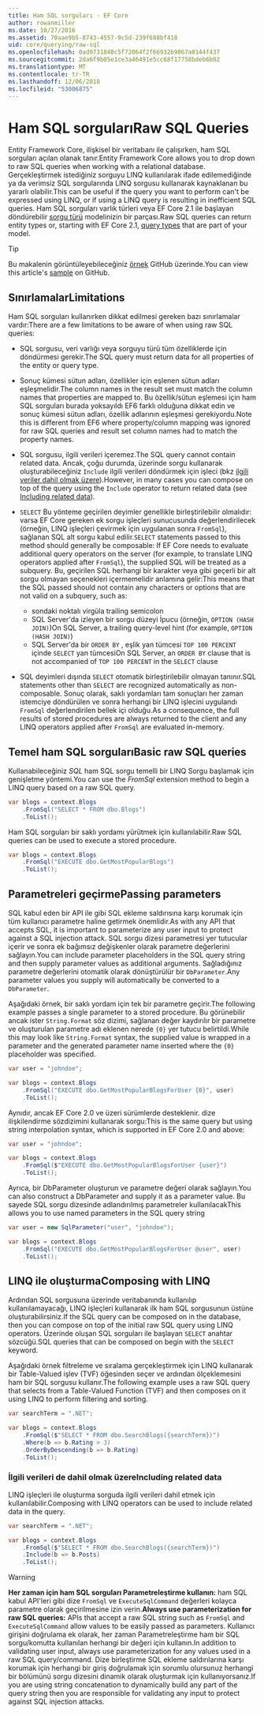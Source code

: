 ```yaml
---
title: Ham SQL sorguları - EF Core
author: rowanmiller
ms.date: 10/27/2016
ms.assetid: 70aae9b5-8743-4557-9c5d-239f688bf418
uid: core/querying/raw-sql
ms.openlocfilehash: 0ad9731840c5f72064f2f66932b9867a0144f437
ms.sourcegitcommit: 2da6f9b05e1ce3a46491e5cc68f17758bdeb6b02
ms.translationtype: MT
ms.contentlocale: tr-TR
ms.lasthandoff: 12/06/2018
ms.locfileid: "53006875"
---
```

# <a name="raw-sql-queries"></a><span data-ttu-id="18a26-102">Ham SQL sorguları</span><span class="sxs-lookup"><span data-stu-id="18a26-102">Raw SQL Queries</span></span>

<span data-ttu-id="18a26-103">Entity Framework Core, ilişkisel bir veritabanı ile çalışırken, ham SQL sorguları açılan olanak tanır.</span><span class="sxs-lookup"><span data-stu-id="18a26-103">Entity Framework Core allows you to drop down to raw SQL queries when working with a relational database.</span></span> <span data-ttu-id="18a26-104">Gerçekleştirmek istediğiniz sorguyu LINQ kullanılarak ifade edilemediğinde ya da verimsiz SQL sorgularında LINQ sorgusu kullanarak kaynaklanan bu yararlı olabilir.</span><span class="sxs-lookup"><span data-stu-id="18a26-104">This can be useful if the query you want to perform can't be expressed using LINQ, or if using a LINQ query is resulting in inefficient SQL queries.</span></span> <span data-ttu-id="18a26-105">Ham SQL sorguları varlık türleri veya EF Core 2.1 ile başlayan döndürebilir [sorgu türü](xref:core/modeling/query-types) modelinizin bir parçası.</span><span class="sxs-lookup"><span data-stu-id="18a26-105">Raw SQL queries can return entity types or, starting with EF Core 2.1, [query types](xref:core/modeling/query-types) that are part of your model.</span></span>

> [!TIP]  
> <span data-ttu-id="18a26-106">Bu makalenin görüntüleyebileceğiniz [örnek](https://github.com/aspnet/EntityFramework.Docs/tree/master/samples/core/Querying) GitHub üzerinde.</span><span class="sxs-lookup"><span data-stu-id="18a26-106">You can view this article's [sample](https://github.com/aspnet/EntityFramework.Docs/tree/master/samples/core/Querying) on GitHub.</span></span>

## <a name="limitations"></a><span data-ttu-id="18a26-107">Sınırlamalar</span><span class="sxs-lookup"><span data-stu-id="18a26-107">Limitations</span></span>

<span data-ttu-id="18a26-108">Ham SQL sorguları kullanırken dikkat edilmesi gereken bazı sınırlamalar vardır:</span><span class="sxs-lookup"><span data-stu-id="18a26-108">There are a few limitations to be aware of when using raw SQL queries:</span></span>

* <span data-ttu-id="18a26-109">SQL sorgusu, veri varlığı veya sorguyu türü tüm özelliklerde için döndürmesi gerekir.</span><span class="sxs-lookup"><span data-stu-id="18a26-109">The SQL query must return data for all properties of the entity or query type.</span></span>

* <span data-ttu-id="18a26-110">Sonuç kümesi sütun adları, özellikler için eşlenen sütun adları eşleşmelidir.</span><span class="sxs-lookup"><span data-stu-id="18a26-110">The column names in the result set must match the column names that properties are mapped to.</span></span> <span data-ttu-id="18a26-111">Bu özellik/sütun eşlemesi için ham SQL sorguları burada yoksayıldı EF6 farklı olduğuna dikkat edin ve sonuç kümesi sütun adları, özellik adlarının eşleşmesi gerekiyordu.</span><span class="sxs-lookup"><span data-stu-id="18a26-111">Note this is different from EF6 where property/column mapping was ignored for raw SQL queries and result set column names had to match the property names.</span></span>

* <span data-ttu-id="18a26-112">SQL sorgusu, ilgili verileri içeremez.</span><span class="sxs-lookup"><span data-stu-id="18a26-112">The SQL query cannot contain related data.</span></span> <span data-ttu-id="18a26-113">Ancak, çoğu durumda, üzerinde sorgu kullanarak oluşturabileceğiniz `Include` ilgili verileri döndürmek için işleci (bkz [ilgili veriler dahil olmak üzere](#including-related-data)).</span><span class="sxs-lookup"><span data-stu-id="18a26-113">However, in many cases you can compose on top of the query using the `Include` operator to return related data (see [Including related data](#including-related-data)).</span></span>

* <span data-ttu-id="18a26-114">`SELECT` Bu yönteme geçirilen deyimler genellikle birleştirilebilir olmalıdır: varsa EF Core gereken ek sorgu işleçleri sunucusunda değerlendirilecek (örneğin, LINQ işleçleri çevirmek için uygulanan sonra `FromSql`), sağlanan SQL alt sorgu kabul edilir.</span><span class="sxs-lookup"><span data-stu-id="18a26-114">`SELECT` statements passed to this method should generally be composable: If EF Core needs to evaluate additional query operators on the server (for example, to translate LINQ operators applied after `FromSql`), the supplied SQL will be treated as a subquery.</span></span> <span data-ttu-id="18a26-115">Bu, geçirilen SQL herhangi bir karakter veya gibi geçerli bir alt sorgu olmayan seçenekleri içermemelidir anlamına gelir:</span><span class="sxs-lookup"><span data-stu-id="18a26-115">This means that the SQL passed should not contain any characters or options that are not valid on a subquery, such as:</span></span>
  * <span data-ttu-id="18a26-116">sondaki noktalı virgül</span><span class="sxs-lookup"><span data-stu-id="18a26-116">a trailing semicolon</span></span>
  * <span data-ttu-id="18a26-117">SQL Server'da izleyen bir sorgu düzeyi İpucu (örneğin, `OPTION (HASH JOIN)`)</span><span class="sxs-lookup"><span data-stu-id="18a26-117">On SQL Server, a trailing query-level hint (for example, `OPTION (HASH JOIN)`)</span></span>
  * <span data-ttu-id="18a26-118">SQL Server'da bir `ORDER BY` , eşlik yan tümcesi `TOP 100 PERCENT` içinde `SELECT` yan tümcesi</span><span class="sxs-lookup"><span data-stu-id="18a26-118">On SQL Server, an `ORDER BY` clause that is not accompanied of `TOP 100 PERCENT` in the `SELECT` clause</span></span>

* <span data-ttu-id="18a26-119">SQL deyimleri dışında `SELECT` otomatik birleştirilebilir olmayan tanınır.</span><span class="sxs-lookup"><span data-stu-id="18a26-119">SQL statements other than `SELECT` are recognized automatically as non-composable.</span></span> <span data-ttu-id="18a26-120">Sonuç olarak, saklı yordamları tam sonuçları her zaman istemciye döndürülen ve sonra herhangi bir LINQ işlecini uygulandı `FromSql` değerlendirilen bellek içi olduğu.</span><span class="sxs-lookup"><span data-stu-id="18a26-120">As a consequence, the full results of stored procedures are always returned to the client and any LINQ operators applied after `FromSql` are evaluated in-memory.</span></span>

## <a name="basic-raw-sql-queries"></a><span data-ttu-id="18a26-121">Temel ham SQL sorguları</span><span class="sxs-lookup"><span data-stu-id="18a26-121">Basic raw SQL queries</span></span>

<span data-ttu-id="18a26-122">Kullanabileceğiniz *SQL* ham SQL sorgu temelli bir LINQ Sorgu başlamak için genişletme yöntemi.</span><span class="sxs-lookup"><span data-stu-id="18a26-122">You can use the *FromSql* extension method to begin a LINQ query based on a raw SQL query.</span></span>

<!-- [!code-csharp[Main](samples/core/Querying/Querying/RawSQL/Sample.cs)] -->
``` csharp
var blogs = context.Blogs
    .FromSql("SELECT * FROM dbo.Blogs")
    .ToList();
```

<span data-ttu-id="18a26-123">Ham SQL sorguları bir saklı yordamı yürütmek için kullanılabilir.</span><span class="sxs-lookup"><span data-stu-id="18a26-123">Raw SQL queries can be used to execute a stored procedure.</span></span>

<!-- [!code-csharp[Main](samples/core/Querying/Querying/RawSQL/Sample.cs)] -->
``` csharp
var blogs = context.Blogs
    .FromSql("EXECUTE dbo.GetMostPopularBlogs")
    .ToList();
```

## <a name="passing-parameters"></a><span data-ttu-id="18a26-124">Parametreleri geçirme</span><span class="sxs-lookup"><span data-stu-id="18a26-124">Passing parameters</span></span>

<span data-ttu-id="18a26-125">SQL kabul eden bir API ile gibi SQL ekleme saldırısına karşı korumak için tüm kullanıcı parametre haline getirmek önemlidir.</span><span class="sxs-lookup"><span data-stu-id="18a26-125">As with any API that accepts SQL, it is important to parameterize any user input to protect against a SQL injection attack.</span></span> <span data-ttu-id="18a26-126">SQL sorgu dizesi parametresi yer tutucular içerir ve sonra ek bağımsız değişkenler olarak parametre değerlerini sağlayın.</span><span class="sxs-lookup"><span data-stu-id="18a26-126">You can include parameter placeholders in the SQL query string and then supply parameter values as additional arguments.</span></span> <span data-ttu-id="18a26-127">Sağladığınız parametre değerlerini otomatik olarak dönüştürülür bir `DbParameter`.</span><span class="sxs-lookup"><span data-stu-id="18a26-127">Any parameter values you supply will automatically be converted to a `DbParameter`.</span></span>

<span data-ttu-id="18a26-128">Aşağıdaki örnek, bir saklı yordam için tek bir parametre geçirir.</span><span class="sxs-lookup"><span data-stu-id="18a26-128">The following example passes a single parameter to a stored procedure.</span></span> <span data-ttu-id="18a26-129">Bu görünebilir ancak ister `String.Format` söz dizimi, sağlanan değer kaydırılır bir parametre ve oluşturulan parametre adı eklenen nerede `{0}` yer tutucu belirtildi.</span><span class="sxs-lookup"><span data-stu-id="18a26-129">While this may look like `String.Format` syntax, the supplied value is wrapped in a parameter and the generated parameter name inserted where the `{0}` placeholder was specified.</span></span>

<!-- [!code-csharp[Main](samples/core/Querying/Querying/RawSQL/Sample.cs)] -->
``` csharp
var user = "johndoe";

var blogs = context.Blogs
    .FromSql("EXECUTE dbo.GetMostPopularBlogsForUser {0}", user)
    .ToList();
```

<span data-ttu-id="18a26-130">Aynıdır, ancak EF Core 2.0 ve üzeri sürümlerde desteklenir. dize ilişkilendirme sözdizimini kullanarak sorgu:</span><span class="sxs-lookup"><span data-stu-id="18a26-130">This is the same query but using string interpolation syntax, which is supported in EF Core 2.0 and above:</span></span>

<!-- [!code-csharp[Main](samples/core/Querying/Querying/RawSQL/Sample.cs)] -->
``` csharp
var user = "johndoe";

var blogs = context.Blogs
    .FromSql($"EXECUTE dbo.GetMostPopularBlogsForUser {user}")
    .ToList();
```

<span data-ttu-id="18a26-131">Ayrıca, bir DbParameter oluşturun ve parametre değeri olarak sağlayın.</span><span class="sxs-lookup"><span data-stu-id="18a26-131">You can also construct a DbParameter and supply it as a parameter value.</span></span> <span data-ttu-id="18a26-132">Bu sayede SQL sorgu dizesinde adlandırılmış parametreler kullanılacak</span><span class="sxs-lookup"><span data-stu-id="18a26-132">This allows you to use named parameters in the SQL query string</span></span>

<!-- [!code-csharp[Main](samples/core/Querying/Querying/RawSQL/Sample.cs)] -->
``` csharp
var user = new SqlParameter("user", "johndoe");

var blogs = context.Blogs
    .FromSql("EXECUTE dbo.GetMostPopularBlogsForUser @user", user)
    .ToList();
```

## <a name="composing-with-linq"></a><span data-ttu-id="18a26-133">LINQ ile oluşturma</span><span class="sxs-lookup"><span data-stu-id="18a26-133">Composing with LINQ</span></span>

<span data-ttu-id="18a26-134">Ardından SQL sorgusuna üzerinde veritabanında kullanılıp kullanılamayacağı, LINQ işleçleri kullanarak ilk ham SQL sorgusunun üstüne oluşturabilirsiniz.</span><span class="sxs-lookup"><span data-stu-id="18a26-134">If the SQL query can be composed on in the database, then you can compose on top of the initial raw SQL query using LINQ operators.</span></span> <span data-ttu-id="18a26-135">Üzerinde oluşan SQL sorguları ile başlayan `SELECT` anahtar sözcüğü.</span><span class="sxs-lookup"><span data-stu-id="18a26-135">SQL queries that can be composed on begin with the `SELECT` keyword.</span></span>

<span data-ttu-id="18a26-136">Aşağıdaki örnek filtreleme ve sıralama gerçekleştirmek için LINQ kullanarak bir Table-Valued işlev (TVF) öğesinden seçer ve ardından ölçeklemesini ham bir SQL sorgusu kullanır.</span><span class="sxs-lookup"><span data-stu-id="18a26-136">The following example uses a raw SQL query that selects from a Table-Valued Function (TVF) and then composes on it using LINQ to perform filtering and sorting.</span></span>

<!-- [!code-csharp[Main](samples/core/Querying/Querying/RawSQL/Sample.cs)] -->
``` csharp
var searchTerm = ".NET";

var blogs = context.Blogs
    .FromSql($"SELECT * FROM dbo.SearchBlogs({searchTerm})")
    .Where(b => b.Rating > 3)
    .OrderByDescending(b => b.Rating)
    .ToList();
```

### <a name="including-related-data"></a><span data-ttu-id="18a26-137">İlgili verileri de dahil olmak üzere</span><span class="sxs-lookup"><span data-stu-id="18a26-137">Including related data</span></span>

<span data-ttu-id="18a26-138">LINQ işleçleri ile oluşturma sorguda ilgili verileri dahil etmek için kullanılabilir.</span><span class="sxs-lookup"><span data-stu-id="18a26-138">Composing with LINQ operators can be used to include related data in the query.</span></span>

<!-- [!code-csharp[Main](samples/core/Querying/Querying/RawSQL/Sample.cs)] -->
``` csharp
var searchTerm = ".NET";

var blogs = context.Blogs
    .FromSql($"SELECT * FROM dbo.SearchBlogs({searchTerm})")
    .Include(b => b.Posts)
    .ToList();
```

> [!WARNING]  
> <span data-ttu-id="18a26-139">**Her zaman için ham SQL sorguları Parametreleştirme kullanın:** ham SQL kabul API'leri gibi dize `FromSql` ve `ExecuteSqlCommand` değerleri kolayca parametre olarak geçirilmesine izin verin.</span><span class="sxs-lookup"><span data-stu-id="18a26-139">**Always use parameterization for raw SQL queries:** APIs that accept a raw SQL string such as `FromSql` and `ExecuteSqlCommand` allow values to be easily passed as parameters.</span></span> <span data-ttu-id="18a26-140">Kullanıcı girişini doğrulama ek olarak, her zaman Parametreleştirme ham bir SQL sorgu/komutta kullanılan herhangi bir değeri için kullanın.</span><span class="sxs-lookup"><span data-stu-id="18a26-140">In addition to validating user input, always use parameterization for any values used in a raw SQL query/command.</span></span> <span data-ttu-id="18a26-141">Dize birleştirme SQL ekleme saldırılarına karşı korumak için herhangi bir giriş doğrulamak için sorumlu olursunuz herhangi bir bölümünü sorgu dizesini dinamik olarak oluşturmak için kullanıyorsanız.</span><span class="sxs-lookup"><span data-stu-id="18a26-141">If you are using string concatenation to dynamically build any part of the query string then you are responsible for validating any input to protect against SQL injection attacks.</span></span>
